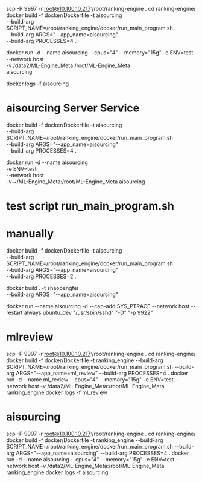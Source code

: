 
scp -P 9997 -r root@10.100.10.217:/root/ranking-engine .
cd ranking-engine/
docker build -f docker/Dockerfile -t aisourcing \
--build-arg SCRIPT_NAME=/root/ranking_engine/docker/run_main_program.sh \
--build-arg ARGS="--app_name=aisourcing" \
--build-arg PROCESSES=4 .

docker run -d --name aisourcing --cpus="4" --memory="15g" -e ENV=test --network host \
-v /data2/ML-Engine_Meta:/root/ML-Engine_Meta \
aisourcing

docker logs -f aisourcing

# aisourcing Server Service
<!-- docker build -->
docker build -f docker/Dockerfile -t aisourcing \
--build-arg SCRIPT_NAME=/root/ranking_engine/docker/run_main_program.sh \
--build-arg ARGS="--app_name=aisourcing" \
--build-arg PROCESSES=4 .

<!-- docker run -->
docker run -d --name aisourcing \
-e ENV=test \
--network host \
-v ~/ML-Engine_Meta:/root/ML-Engine_Meta aisourcing



# test script run_main_program.sh
# manually

docker build -f docker/Dockerfile -t aisourcing \
--build-arg SCRIPT_NAME=/root/ranking_engine/docker/run_main_program.sh \
--build-arg ARGS="--app_name=aisourcing" \
--build-arg PROCESSES=2 .


docker build . -t shaopengfei \
--build-arg ARGS="--app_name=aisourcing"

docker run --name aisourcing -d --cap-add SYS_PTRACE --network host --restart always ubuntu_dev "/usr/sbin/sshd" "-D" "-p 9922"





# mlreview
scp -P 9997 -r root@10.100.10.217:/root/ranking-engine .
cd ranking-engine/
docker build -f docker/Dockerfile -t ranking_engine --build-arg SCRIPT_NAME=/root/ranking_engine/docker/run_main_program.sh --build-arg ARGS="--app_name=ml_review" --build-arg PROCESSES=4 .
docker run -d --name ml_review --cpus="4" --memory="15g" -e ENV=test --network host -v /data2/ML-Engine_Meta:/root/ML-Engine_Meta ranking_engine
docker logs -f ml_review

# aisourcing
scp -P 9997 -r root@10.100.10.217:/root/ranking-engine .
cd ranking-engine/
docker build -f docker/Dockerfile -t ranking_engine --build-arg SCRIPT_NAME=/root/ranking_engine/docker/run_main_program.sh --build-arg ARGS="--app_name=aisourcing" --build-arg PROCESSES=4 .
docker run -d --name aisourcing --cpus="4" --memory="15g" -e ENV=test --network host -v /data2/ML-Engine_Meta:/root/ML-Engine_Meta ranking_engine
docker logs -f aisourcing

